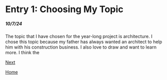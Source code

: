# Entry 1: Choosing My Topic
##### 10/7/24

The topic that I have chosen for the year-long project is architecture. I chose this topic because my father has always wanted an architect to help him with his construction business. I also love to draw and want to learn more. I think the 



[Next](entry02.md)

[Home](../README.md)
